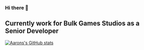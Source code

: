 ### Hi there 👋
## Currently work for Bulk Games Studios as a Senior Developer

[![Aarons's GitHub stats](https://github-readme-stats.vercel.app/api?username=Thomastrainiac&show_icons=true&count_private=true&border_radius=5&bg_color=0f1216&border_color=2a2f35)](https://github.com/anuraghazra/github-readme-stats)

<!--
**Thomastrainiac/Thomastrainiac** is a ✨ _special_ ✨ repository because its `README.md` (this file) appears on your GitHub profile.

Here are some ideas to get you started:

- 🔭 I’m currently working on ...
- 🌱 I’m currently learning ...
- 👯 I’m looking to collaborate on ...
- 🤔 I’m looking for help with ...
- 💬 Ask me about ...
- 📫 How to reach me: ...
- 😄 Pronouns: ...
- ⚡ Fun fact: ...
-->
